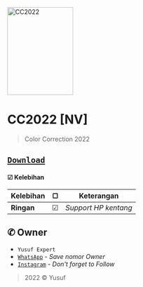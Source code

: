 <img src="https://cdn.pixabay.com/photo/2018/09/11/14/49/moe-3669736_1280.png" alt="CC2022" width="150" height="200">

# CC2022 [NV]
> Color Correction 2022
## [`Download`](https://github.com/avianz37)

#### ☑ Kelebihan
|Kelebihan|▢|Keterangan|
|-|-|-|
|**Ringan**|☑|*Support HP kentang*|

## ✆ Owner
- `Yusuf Expert`
- [`WhatsApp`](wa.me/6283873115706) - *Save nomor Owner*
- [`Instagram`](instagram.com/yusuf.expert) - *Don't forget to Follow*

> 2022 © Yusuf
